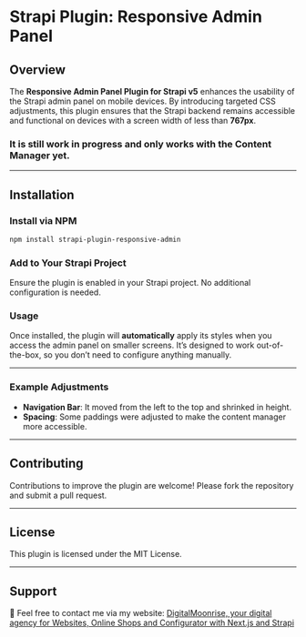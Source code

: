 # Strapi Plugin: Responsive Admin Panel

## Overview

The **Responsive Admin Panel Plugin for Strapi v5** enhances the usability of the Strapi admin panel on mobile devices. By introducing targeted CSS adjustments, this plugin ensures that the Strapi backend remains accessible and functional on devices with a screen width of less than **767px**.

### It is still work in progress and only works with the Content Manager yet.

---

## Installation

### Install via NPM
```bash
npm install strapi-plugin-responsive-admin
```

### Add to Your Strapi Project

Ensure the plugin is enabled in your Strapi project. No additional configuration is needed.

### Usage

Once installed, the plugin will **automatically** apply its styles when you access the admin panel on smaller screens. It’s designed to work out-of-the-box, so you don’t need to configure anything manually.

---

### Example Adjustments
- **Navigation Bar**: It moved from the left to the top and shrinked in height.
- **Spacing**: Some paddings were adjusted to make the content manager more accessible.

---

## Contributing

Contributions to improve the plugin are welcome! Please fork the repository and submit a pull request.

---

## License

This plugin is licensed under the MIT License.

---

## Support

📧 Feel free to contact me via my website: [DigitalMoonrise, your digital agency for Websites, Online Shops and Configurator with Next.js and Strapi](https://digitalmoonrise.de)

